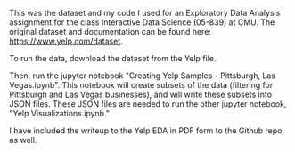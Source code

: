 This was the dataset and my code I used for an Exploratory Data Analysis assignment for the class Interactive Data Science (05-839) at CMU. 
The original dataset and documentation can be found here: https://www.yelp.com/dataset.

To run the data, download the dataset from the Yelp file.

Then, run the jupyter notebook "Creating Yelp Samples - Pittsburgh, Las Vegas.ipynb". This notebook will create subsets of the data (filtering for Pittsburgh and Las Vegas businesses), and will write these subsets into JSON files. These JSON files are needed to run the other jupyter notebook, "Yelp Visualizations.ipynb."

I have included the writeup to the Yelp EDA in PDF form to the Github repo as well.
